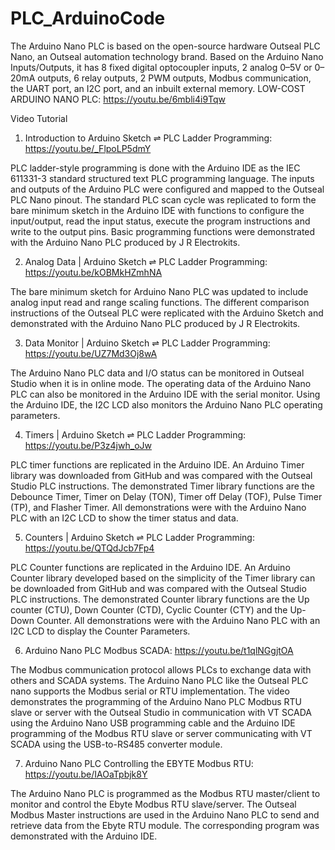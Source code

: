 # PLC_ArduinoCode

The Arduino Nano PLC is based on the open-source hardware Outseal PLC Nano, an Outseal automation technology brand. Based on the Arduino Nano Inputs/Outputs, it has 8 fixed digital optocoupler inputs, 2 analog 0–5V or 0–20mA outputs, 6 relay outputs, 2 PWM outputs, Modbus communication, the UART port, an I2C port, and an inbuilt external memory.
LOW-COST ARDUINO NANO PLC: https://youtu.be/6mbli4i9Tqw

Video Tutorial
1. Introduction to Arduino Sketch ⇌ PLC Ladder Programming: https://youtu.be/_FlpoLP5dmY

PLC ladder-style programming is done with the Arduino IDE as the IEC 611331-3 standard structured text PLC programming language. The inputs and outputs of the Arduino PLC were configured and mapped to the Outseal PLC Nano pinout. The standard PLC scan cycle was replicated to form the bare minimum sketch in the Arduino IDE with functions to configure the input/output, read the input status, execute the program instructions and write to the output pins. Basic programming functions were demonstrated with the Arduino Nano PLC produced by J R Electrokits.

2. Analog Data | Arduino Sketch ⇌ PLC Ladder Programming: https://youtu.be/kOBMkHZmhNA

The bare minimum sketch for Arduino Nano PLC was updated to include analog input read and range scaling functions. The different comparison instructions of the Outseal PLC were replicated with the Arduino Sketch and demonstrated with the Arduino Nano PLC produced by J R Electrokits.

3. Data Monitor | Arduino Sketch ⇌ PLC Ladder Programming: https://youtu.be/UZ7Md3Oj8wA

The Arduino Nano PLC data and I/O status can be monitored in Outseal Studio when it is in online mode. The operating data of the Arduino Nano PLC can also be monitored in the Arduino IDE with the serial monitor. Using the Arduino IDE, the I2C LCD also monitors the Arduino Nano PLC operating parameters.

4. Timers | Arduino Sketch ⇌ PLC Ladder Programming: https://youtu.be/P3z4jwh_oJw

PLC timer functions are replicated in the Arduino IDE. An Arduino Timer library was downloaded from GitHub and was compared with the Outseal Studio PLC instructions. The demonstrated Timer library functions are the Debounce Timer, Timer on Delay (TON), Timer off Delay (TOF), Pulse Timer (TP), and Flasher Timer. All demonstrations were with the Arduino Nano PLC with an I2C LCD to show the timer status and data.

5. Counters  | Arduino Sketch ⇌ PLC Ladder Programming: https://youtu.be/QTQdJcb7Fp4

PLC Counter functions are replicated in the Arduino IDE. An Arduino Counter library developed based on the simplicity of the Timer library can be downloaded from GitHub and was compared with the Outseal Studio PLC instructions. The demonstrated Counter library functions are the Up counter (CTU), Down Counter (CTD), Cyclic Counter (CTY) and the Up-Down Counter. All demonstrations were with the Arduino Nano PLC with an I2C LCD to display the Counter Parameters.

6. Arduino Nano PLC Modbus SCADA: https://youtu.be/t1qlNGgjtOA

The Modbus communication protocol allows PLCs to exchange data with others and SCADA systems. The Arduino Nano PLC like the Outseal PLC nano supports the Modbus serial or RTU implementation. The video demonstrates the programming of the Arduino Nano PLC Modbus RTU slave or server with the Outseal Studio in communication with VT SCADA using the Arduino Nano USB programming cable and the Arduino IDE programming of the Modbus RTU slave or server communicating with VT SCADA using the USB-to-RS485 converter module.

7. Arduino Nano PLC Controlling the EBYTE Modbus RTU: https://youtu.be/IAOaTpbjk8Y

The Arduino Nano PLC is programmed as the Modbus RTU master/client to monitor and control the Ebyte Modbus RTU slave/server. The Outseal Modbus Master instructions are used in the Arduino Nano PLC to send and retrieve data from the Ebyte RTU module. The corresponding program was demonstrated with the Arduino IDE. 
